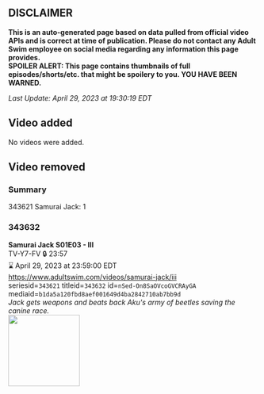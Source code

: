 ## DISCLAIMER
**This is an auto-generated page based on data pulled from official video APIs and is correct at time of publication. Please do not contact any Adult Swim employee on social media regarding any information this page provides.**  
**SPOILER ALERT: This page contains thumbnails of full episodes/shorts/etc. that might be spoilery to you. YOU HAVE BEEN WARNED.**  

_Last Update: April 29, 2023 at 19:30:19 EDT_
## Video added
No videos were added.  
## Video removed
### Summary
343621 Samurai Jack: 1  
### 343632
**Samurai Jack S01E03 - III**  
TV-Y7-FV 🔒 23:57  
⌛ April 29, 2023 at 23:59:00 EDT  
https://www.adultswim.com/videos/samurai-jack/iii  
seriesid=`343621` titleid=`343632` id=`nSed-On8SaOVcoGVCRAyGA` mediaid=`b1da5a120fbd8aef001649d4ba2842710ab7bb9d`  
_Jack gets weapons and beats back Aku's army of beetles saving the canine race._  
<a href="https://media.cdn.adultswim.com/uploads/20200406/thumbnails/2_20461328546-samjack_003.jpg"><img src="https://media.cdn.adultswim.com/uploads/20200406/thumbnails/2_20461328546-samjack_003.jpg" height="144px" /></a>
